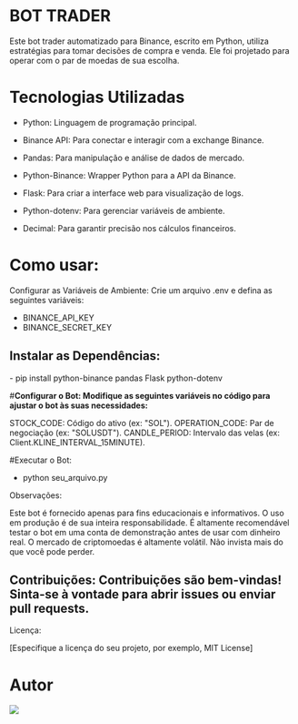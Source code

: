 <h1>BOT TRADER</h1> 

Este bot trader automatizado para Binance, escrito em Python, utiliza estratégias para tomar decisões
de compra e venda. Ele foi projetado para operar com o par de moedas de sua escolha.

# **Tecnologias Utilizadas**

- <p>Python: Linguagem de programação principal.</p>

- <p>Binance API: Para conectar e interagir com a exchange Binance.</p>

- <p>Pandas: Para manipulação e análise de dados de mercado.</p>

- <p>Python-Binance: Wrapper Python para a API da Binance.</p>

- <p>Flask: Para criar a interface web para visualização de logs.</p>

- <p>Python-dotenv: Para gerenciar variáveis de ambiente.</p>

- <p>Decimal: Para garantir precisão nos cálculos financeiros.</p>

# **Como usar:**
Configurar as Variáveis de Ambiente: Crie um arquivo .env e defina as seguintes variáveis:
- BINANCE_API_KEY
- BINANCE_SECRET_KEY

<h2>Instalar as Dependências:</h2>
- pip install python-binance pandas Flask python-dotenv

#**Configurar o Bot: Modifique as seguintes variáveis no código para ajustar o bot às suas necessidades:**

<p>STOCK_CODE: Código do ativo (ex: "SOL").
OPERATION_CODE: Par de negociação (ex: "SOLUSDT").
CANDLE_PERIOD: Intervalo das velas (ex: Client.KLINE_INTERVAL_15MINUTE).
</p>

#Executar o Bot:
- python seu_arquivo.py

Observações:

<p>Este bot é fornecido apenas para fins educacionais e informativos. O uso em produção é de sua inteira responsabilidade.
É altamente recomendável testar o bot em uma conta de demonstração antes de usar com dinheiro real.
O mercado de criptomoedas é altamente volátil. Não invista mais do que você pode perder.
</p>

<h2>Contribuições:
Contribuições são bem-vindas! Sinta-se à vontade para abrir issues ou enviar pull requests.
</h2>

Licença:

[Especifique a licença do seu projeto, por exemplo, MIT License]

# Autor
<div>
  <a href="https://github.com/AshSlake/"><img src="https://img.shields.io/badge/github-3b4c52.svg?style=for-the-badge&logo=github&logoColor=white"></a>
</div>


 
